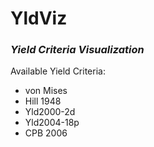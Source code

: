# YldViz
### *Yield Criteria Visualization*

Available Yield Criteria:
* von Mises
* Hill 1948
* Yld2000-2d
* Yld2004-18p
* CPB 2006
